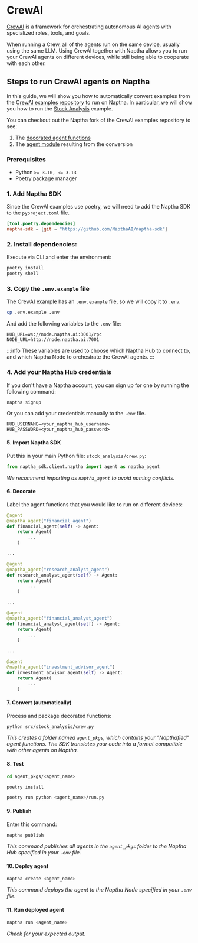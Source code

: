 
# CrewAI

[CrewAI](https://docs.crewai.com/introduction) is a framework for orchestrating autonomous AI agents with specialized roles, tools, and goals.

When running a Crew, all of the agents run on the same device, usually using the same LLM. Using CrewAI together with Naptha allows you to run your CrewAI agents on different devices, while still being able to cooperate with each other.

## Steps to run CrewAI agents on Naptha

In this guide, we will show you how to automatically convert examples from the [CrewAI examples repository](https://github.com/crewAIInc/crewAI-examples) to run on Naptha. In particular, we will show you how to run the [Stock Analysis](https://github.com/crewAIInc/crewAI-examples/tree/main/stock_analysis) example. 

You can checkout out the Naptha fork of the CrewAI examples repository to see:

1. The [decorated agent functions](https://github.com/NapthaAI/crewAI-examples/blob/main/stock_analysis/src/stock_analysis/crew.py#L18)
2. The [agent module](https://github.com/NapthaAI/crewAI-examples/tree/main/stock_analysis/agent_pkgs/financial_agent) resulting from the conversion

### Prerequisites

* Python `>= 3.10, <= 3.13`
* Poetry package manager

### 1. Add Naptha SDK

Since the CrewAI examples use poetry, we will need to add the Naptha SDK to the `pyproject.toml` file.

```toml
[tool.poetry.dependencies]
naptha-sdk = {git = "https://github.com/NapthaAI/naptha-sdk"}
```

### 2. Install dependencies:

Execute via CLI and enter the environment:

```bash
poetry install
poetry shell
```

### 3. Copy the `.env.example` file

The CrewAI example has an `.env.example` file, so we will copy it to `.env`.

```bash
cp .env.example .env
```

And add the following variables to the `.env` file:

```
HUB_URL=ws://node.naptha.ai:3001/rpc
NODE_URL=http://node.naptha.ai:7001
```

:::info
These variables are used to choose which Naptha Hub to connect to, and which Naptha Node to orchestrate the CrewAI agents.
:::

### 4. Add your Naptha Hub credentials

If you don't have a Naptha account, you can sign up for one by running the following command:

```bash
naptha signup
```

Or you can add your credentials manually to the `.env` file.

```
HUB_USERNAME=<your_naptha_hub_username>
HUB_PASSWORD=<your_naptha_hub_password>
```

#### 5. Import Naptha SDK

Put this in your main Python file: `stock_analysis/crew.py`:

```python
from naptha_sdk.client.naptha import agent as naptha_agent
```

*We recommend importing as `naptha_agent` to avoid naming conflicts.*

#### 6. Decorate

Label the agent functions that you would like to run on different devices:

```python
@agent
@naptha_agent("financial_agent")
def financial_agent(self) -> Agent:
    return Agent(
        ...
    )

...

@agent
@naptha_agent("research_analyst_agent")
def research_analyst_agent(self) -> Agent:
    return Agent(
        ...
    )

...

@agent
@naptha_agent("financial_analyst_agent")
def financial_analyst_agent(self) -> Agent:
    return Agent(
        ...
    )

...

@agent
@naptha_agent("investment_advisor_agent")
def investment_advisor_agent(self) -> Agent:
    return Agent(
        ...
    )

```

#### 7. Convert (automatically)

Process and package decorated functions:

```bash
python src/stock_analysis/crew.py
```

*This creates a folder named `agent_pkgs`, which contains your "Napthafied" agent functions. The SDK translates your code into a format compatible with other agents on Naptha.*

#### 8. Test

```bash
cd agent_pkgs/<agent_name>
```

```bash
poetry install
```

```bash
poetry run python <agent_name>/run.py
```

#### 9. Publish

Enter this command:

```bash
naptha publish
```

*This command publishes all agents in the `agent_pkgs` folder to the Naptha Hub specified in your `.env` file.*

#### 10. Deploy agent

```bash
naptha create <agent_name>
```

*This command deploys the agent to the Naptha Node specified in your `.env` file.*

#### 11. Run deployed agent

```bash
naptha run <agent_name>
```

*Check for your expected output.*

